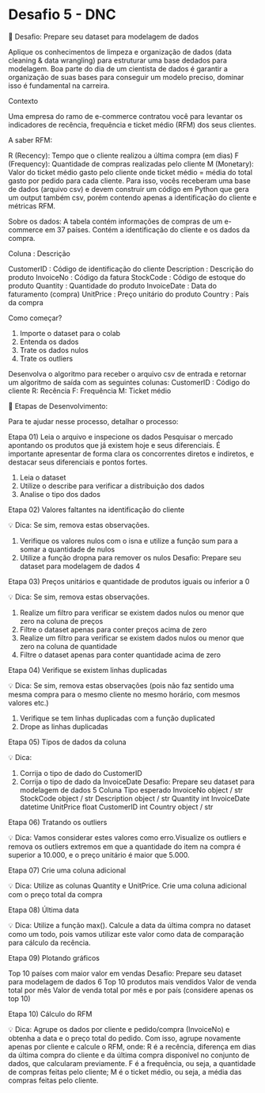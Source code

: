 # Desafio 5 - DNC


🚀 Desafio: Prepare seu dataset para modelagem de dados

Aplique os conhecimentos de limpeza e organização de dados (data cleaning & data wrangling) para estruturar uma base dedados para modelagem. Boa parte do dia de um cientista de dados é garantir a organização de suas bases para conseguir um modelo preciso, dominar isso é fundamental na carreira.

Contexto

Uma empresa do ramo de e-commerce contratou você para levantar os indicadores de recência, frequência e ticket médio (RFM) dos seus clientes.

A saber RFM:

R (Recency): Tempo que o cliente realizou a última compra (em dias)
F (Frequency): Quantidade de compras realizadas pelo cliente
M (Monetary): Valor do ticket médio gasto pelo cliente
onde ticket médio = média do total gasto por pedido para cada cliente.
Para isso, vocês receberam uma base de dados (arquivo csv) e devem construir um código em Python que gera um output também csv, porém contendo apenas a
identificação do cliente e métricas RFM.

Sobre os dados: A tabela contém informações de compras de um e-commerce em 37 países.
Contém a identificação do cliente e os dados da compra.

Coluna : Descrição

CustomerID : Código de identificação do cliente
Description : Descrição do produto
InvoiceNo : Código da fatura
StockCode : Código de estoque do produto
Quantity : Quantidade do produto
InvoiceDate : Data do faturamento (compra)
UnitPrice : Preço unitário do produto
Country : País da compra

Como começar?
1. Importe o dataset para o colab
2. Entenda os dados
3. Trate os dados nulos
4. Trate os outliers

Desenvolva o algoritmo para receber o arquivo csv de entrada e retornar um algoritmo de saída com as seguintes colunas:
CustomerID : Código do cliente
R: Recência
F: Frequência
M: Ticket médio

🎯 Etapas de Desenvolvimento:

Para te ajudar nesse processo, detalhar o processo:

Etapa 01) Leia o arquivo e inspecione os dados
Pesquisar o mercado apontando os produtos que já existem hoje e seus
diferenciais. É importante apresentar de forma clara os concorrentes diretos e
indiretos, e destacar seus diferenciais e pontos fortes.
1. Leia o dataset
2. Utilize o describe para verificar a distribuição dos dados
3. Analise o tipo dos dados

Etapa 02) Valores faltantes na identificação do cliente

💡 Dica: Se sim, remova estas observações.
1. Verifique os valores nulos com o isna e utilize a função sum para a
somar a quantidade de nulos
2. Utilize a função dropna para remover os nulos
Desafio: Prepare seu dataset para modelagem de dados 4

Etapa 03) Preços unitários e quantidade de produtos iguais ou inferior a 0

💡 Dica: Se sim, remova estas observações.
1. Realize um filtro para verificar se existem dados nulos ou menor que
zero na coluna de preços
2. Filtre o dataset apenas para conter preços acima de zero
3. Realize um filtro para verificar se existem dados nulos ou menor que
zero na coluna de quantidade
4. Filtre o dataset apenas para conter quantidade acima de zero
   
Etapa 04) Verifique se existem linhas duplicadas

💡 Dica: Se sim, remova estas observações (pois não faz sentido uma
mesma compra para o mesmo cliente no mesmo horário, com mesmos
valores etc.)
1. Verifique se tem linhas duplicadas com a função duplicated
2. Drope as linhas duplicadas

Etapa 05) Tipos de dados da coluna

💡 Dica:
1. Corrija o tipo de dado do CustomerID
2. Corrija o tipo de dado da InvoiceDate
Desafio: Prepare seu dataset para modelagem de dados 5
Coluna Tipo esperado
InvoiceNo object / str
StockCode object / str
Description object / str
Quantity int
InvoiceDate datetime
UnitPrice float
CustomerID int
Country object / str

Etapa 06) Tratando os outliers

💡 Dica: Vamos considerar estes valores como erro.Visualize os outliers e
remova os outliers extremos em que a quantidade do item na compra é
superior a 10.000, e o preço unitário é maior que 5.000.

Etapa 07) Crie uma coluna adicional

💡 Dica: Utilize as colunas Quantity e UnitPrice. Crie uma coluna adicional
com o preço total da compra

Etapa 08) Última data

💡 Dica: Utilize a função max(). Calcule a data da última compra no
dataset como um todo, pois vamos utilizar este valor como data de
comparação para cálculo da recência.

Etapa 09) Plotando gráficos

Top 10 países com maior valor em vendas
Desafio: Prepare seu dataset para modelagem de dados 6
Top 10 produtos mais vendidos
Valor de venda total por mês
Valor de venda total por mês e por país (considere apenas os top 10)

Etapa 10) Cálculo do RFM

💡 Dica: Agrupe os dados por cliente e pedido/compra (InvoiceNo) e
obtenha a data e o preço total do pedido.
Com isso, agrupe novamente apenas por cliente e calcule o RFM, onde:
R é a recência, diferença em dias da última compra do cliente e da
última compra disponível no conjunto de dados, que calcularam
previamente.
F é a frequência, ou seja, a quantidade de compras feitas pelo
cliente;
M é o ticket médio, ou seja, a média das compras feitas pelo cliente.
